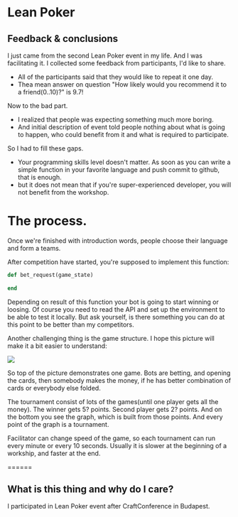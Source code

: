 # Lean Poker 
## Feedback & conclusions

I just came from the second Lean Poker event in my life. And I was facilitating it. I collected some feedback from participants, I'd like to share.

- All of the participants said that they would like to repeat it one day. 
- Thea mean answer on question "How likely would you recommend it to a friend(0..10)?" is 9.7!

Now to the bad part. 
- I realized that people was expecting something much more boring. 
- And initial description of event told people nothing about what is going to happen, who could benefit from it and what is required to participate.

So I had to fill these gaps.

- Your programming skills level doesn't matter. As soon as you can write a simple function in your favorite language and push commit to github, that is enough.
- but it does not mean that if you're super-experienced developer, you will not benefit from the workshop.

# The process.

Once we're finished with introduction words, people choose their language and form a teams.

After competition have started,  you're supposed to implement this function:

```ruby
def bet_request(game_state)
     
end
```

Depending on result of this function your bot is going to start winning or loosing.
Of course you need to read the API and set up the environment to be able to test it locally. But ask yourself, is there something you can do at this point to be better than my competitors.

Another challenging thing is the game structure. I hope this picture will make it a bit easier to understand:

![](picture.png)

So top of the picture demonstrates one game. Bots are betting, and opening the cards, then somebody makes the money, if he has better combination of cards or everybody else folded.

The tournament consist of lots of the games(until one player gets all the money). The winner gets 5? points. Second player gets 2? points. 
And on the bottom you see the graph, which is built from those points. And every point of the graph is a tournament.

Facilitator can change speed of the game, so each tournament can run every minute or every 10 seconds. Usually it is slower at the beginning of a workship, and faster at the end.



======
## What is this thing and why do I care?




I participated in Lean Poker event after CraftConference in Budapest.